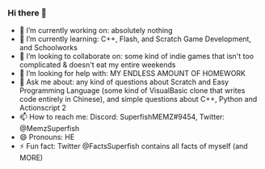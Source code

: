 ### Hi there 👋

<!--
**sfmemz/sfmemz** is a ✨ _special_ ✨ repository because its `README.md` (this file) appears on your GitHub profile.

Here are some ideas to get you started:

- 🔭 I’m currently working on ...
- 🌱 I’m currently learning ...
- 👯 I’m looking to collaborate on ...
- 🤔 I’m looking for help with ...
- 💬 Ask me about ...
- 📫 How to reach me: ...
- 😄 Pronouns: ...
- ⚡ Fun fact: ...
-->
- 🔭 I’m currently working on: absolutely nothing
- 🌱 I’m currently learning: C++, Flash, and Scratch Game Development, and Schoolworks
- 👯 I’m looking to collaborate on: some kind of indie games that isn't too complicated & doesn't eat my entire weekends
- 🤔 I’m looking for help with: MY ENDLESS AMOUNT OF HOMEWORK
- 💬 Ask me about: any kind of questions about Scratch and Easy Programming Language (some kind of VisualBasic clone that writes code entirely in Chinese), and simple questions about C++, Python and Actionscript 2
- 📫 How to reach me: Discord: SuperfishMEMZ#9454, Twitter: @MemzSuperfish
- 😄 Pronouns: HE
- ⚡ Fun fact: Twitter @FactsSuperfish contains all facts of myself (and MORE)
